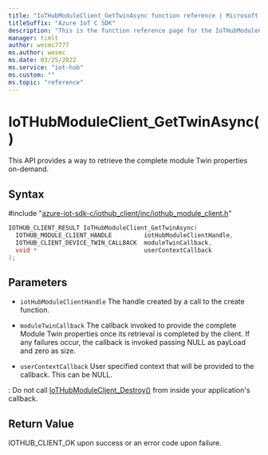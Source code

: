 ```yaml
---                             
title: "IoTHubModuleClient_GetTwinAsync function reference | Microsoft Docs" 
titleSuffix: "Azure IoT C SDK"            
description: "This is the function reference page for the IoTHubModuleClient_GetTwinAsync() function in the Azure IoT C SDK. This SDK is used with Azure IoT Hub and Azure IoT Hub Device Provisioning Service"            
manager: timlt                 
author: wesmc7777              
ms.author: wesmc               
ms.date: 03/25/2022                    
ms.service: "iot-hub"             
ms.custom: ""                
ms.topic: "reference"        
---                            
```


# IoTHubModuleClient_GetTwinAsync()

This API provides a way to retrieve the complete module Twin properties on-demand.

## Syntax

\#include "[azure-iot-sdk-c/iothub_client/inc/iothub_module_client.h](../iothub-module-client-h.md)"  
```C
IOTHUB_CLIENT_RESULT IoTHubModuleClient_GetTwinAsync(
  IOTHUB_MODULE_CLIENT_HANDLE         iotHubModuleClientHandle,
  IOTHUB_CLIENT_DEVICE_TWIN_CALLBACK  moduleTwinCallback,
  void *                              userContextCallback
);
```

## Parameters
* `iotHubModuleClientHandle` The handle created by a call to the create function. 

* `moduleTwinCallback` The callback invoked to provide the complete Module Twin properties once its retrieval is completed by the client. If any failures occur, the callback is invoked passing NULL as payLoad and zero as size. 

* `userContextCallback` User specified context that will be provided to the callback. This can be NULL.

: Do not call [IoTHubModuleClient_Destroy()](../iothub-module-client-h/iothubmoduleclient-destroy.md) from inside your application's callback.

## Return Value
IOTHUB_CLIENT_OK upon success or an error code upon failure.

